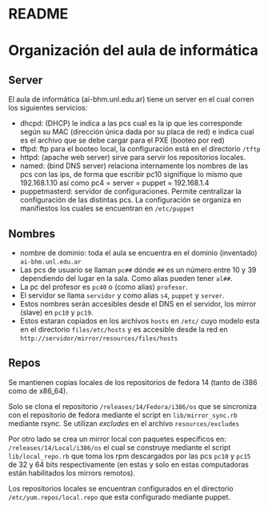 # README

# Organización del aula de informática

## Server

El aula de informática (ai-bhm.unl.edu.ar) tiene un server en el cual corren los
siguientes servicios:

- dhcpd: (DHCP) le indica a las pcs cual es la ip que les corresponde según
  su MAC (dirección única dada por su placa de red) e indica cual es
  el archivo que se debe cargar para el PXE (booteo por red)
- tftpd: ftp para el booteo local, la configuración está en el
  directorio `/tftp`
- httpd: (apache web server) sirve para servir los repositorios
  locales.
- named: (bind DNS server) relaciona internamente los nombres de las
  pcs con las ips, de forma que escribir pc10 signifique lo mismo que
  192.168.1.10 así como pc4 = server = puppet = 192.168.1.4
- puppetmasterd: servidor de configuraciones. Permite centralizar la
  configuración de las distintas pcs. La configuración se organiza en
  manifiestos los cuales se encuentran en `/etc/puppet`

## Nombres

- nombre de dominio: toda el aula se encuentra en el dominio
  (inventado) `ai-bhm.unl.edu.ar`
- Las pcs de usuario se llaman `pc##` dónde `##` es un número entre 10 y
  39 dependiendo del lugar en la sala. Como alias pueden tener `al##`.
- La pc del profesor es `pc40` o (como alias) `profesor`.
- El servidor se llama `servidor` y como alias `s4`, `puppet` y `server`.
- Estos nombres serán accesibles desde el DNS en el servidor, los
  mirror (slave) en `pc10` y `pc19`.
- Estos estaran copiados en los archivos `hosts` en `/etc/` cuyo modelo
  esta en el directorio `files/etc/hosts` y es accesible desde la red en
  `http://servidor/mirror/resources/files/hosts`

## Repos

Se mantienen copias locales de los repositorios de fedora 14 (tanto de
i386 como de x86_64).

Solo se clona el repositorio `/releases/14/Fedora/i386/os` que se
sincroniza con el repositorio de fedora mediante el script en
`lib/mirror_sync.rb` mediante rsync. Se utilizan *excludes* en el archivo
`resources/excludes`

Por otro lado se crea un mirror local con paquetes específicos en:
`/releases/14/Local/i386/os` el cual se construye mediante el script
`lib/local_repo.rb` que toma los rpm descargados por las pcs `pc10` y
`pc15` de 32 y 64 bits respectivamente (en estas y solo en estas
computadoras están habilitados los mirrors remotos).

Los repositorios locales se encuentran configurados en el directorio
`/etc/yum.repos/local.repo` que esta configurado mediante puppet.

